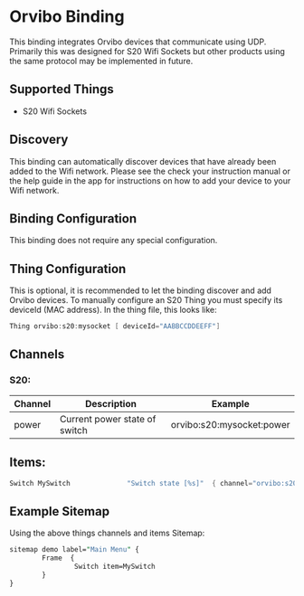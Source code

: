 # Orvibo Binding

This binding integrates Orvibo devices that communicate using UDP.
Primarily this was designed for S20 Wifi Sockets but other products using the same protocol may be implemented in future.

## Supported Things

- S20 Wifi Sockets

## Discovery

This binding can automatically discover devices that have already been added to the Wifi network.  Please see the check your instruction manual or the help guide in the app for instructions on how to add your device to your Wifi network.

## Binding Configuration

This binding does not require any special configuration.

## Thing Configuration

This is optional, it is recommended to let the binding discover and add Orvibo devices.
To manually configure an S20 Thing you must specify its deviceId (MAC address).
In the thing file, this looks like:

```java
Thing orvibo:s20:mysocket [ deviceId="AABBCCDDEEFF"]
```

## Channels

### S20:

| Channel |          Description          |          Example          |
|---------|-------------------------------|---------------------------|
| power   | Current power state of switch | orvibo:s20:mysocket:power |

## Items:

```java
Switch MySwitch              "Switch state [%s]"  { channel="orvibo:s20:mysocket:power" }
```

## Example Sitemap

Using the above things channels and items
Sitemap:

```perl
sitemap demo label="Main Menu" {
        Frame  {
                Switch item=MySwitch
        }
}
```


